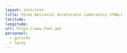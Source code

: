 ```yaml
---
layout: institute
title: Fermi Nationial Accelerator Laboratory (FNAL)
latitude: 
longitude: 
url: https://www.fnal.gov
personnel:
  - gutsche
  - lgray
---
```


